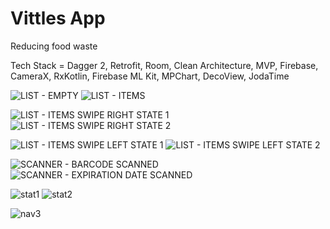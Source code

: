 # Vittles App
Reducing food waste

Tech Stack = Dagger 2, Retrofit, Room, Clean Architecture, MVP, Firebase, CameraX,  RxKotlin, Firebase ML Kit, MPChart, DecoView, JodaTime

![LIST - EMPTY](https://user-images.githubusercontent.com/32542424/120467979-02db2780-c3a1-11eb-918b-8f98fee126d9.jpg) ![LIST - ITEMS](https://user-images.githubusercontent.com/32542424/120468421-7f6e0600-c3a1-11eb-92af-1e7db13ee068.jpg)

![LIST - ITEMS SWIPE RIGHT STATE 1](https://user-images.githubusercontent.com/32542424/120468084-23a37d00-c3a1-11eb-8795-eaaea21d3c17.jpg) ![LIST - ITEMS SWIPE RIGHT STATE 2](https://user-images.githubusercontent.com/32542424/120468322-5d748380-c3a1-11eb-96d3-060bd277b73c.jpg)



![LIST - ITEMS SWIPE LEFT STATE 1](https://user-images.githubusercontent.com/32542424/120468000-08387200-c3a1-11eb-9afa-af1d21ae2d25.jpg) ![LIST - ITEMS SWIPE LEFT STATE 2](https://user-images.githubusercontent.com/32542424/120468131-2d2ce500-c3a1-11eb-8a91-f55d56dbd606.jpg)

![SCANNER - BARCODE SCANNED](https://user-images.githubusercontent.com/32542424/120468768-de337f80-c3a1-11eb-9c86-403cfae14403.jpg)
![SCANNER - EXPIRATION DATE SCANNED](https://user-images.githubusercontent.com/32542424/120468775-dffd4300-c3a1-11eb-9047-403f2c27d594.jpg)

![stat1](https://user-images.githubusercontent.com/32542424/120468982-18048600-c3a2-11eb-8af2-9fc609988ba1.jpg) ![stat2](https://user-images.githubusercontent.com/32542424/120469085-366a8180-c3a2-11eb-8558-cda7fd061144.jpg)

![nav3](https://user-images.githubusercontent.com/32542424/120471081-8fd3b000-c3a4-11eb-9508-f2b5687d3005.png)

